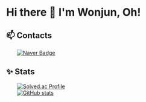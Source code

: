 # Hi there 👋 I'm Wonjun, Oh!

## 📫 Contacts
&emsp;&emsp;[![Naver Badge](https://img.shields.io/badge/Naver-03C75A?style=for-the-badge&logoColor=white&link=mailto:owj0421@naver.com)](mailto:owj0421@naver.com)

## ✨ Stats
&emsp;&emsp;[![Solved.ac Profile](http://mazassumnida.wtf/api/v2/generate_badge?boj=owj0421)](https://solved.ac/owj0421/)<br>
&emsp;&emsp;[![GitHub stats](https://github-readme-stats.vercel.app/api?username=owj0421)](https://github.com/owj0421/github-readme-stats)
